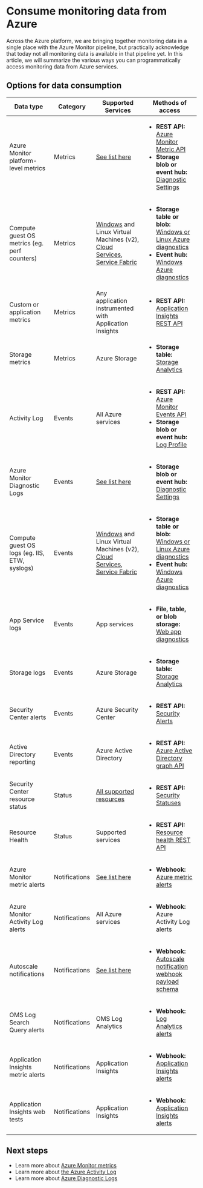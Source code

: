 <properties
    pageTitle="Consume monitoring data from Azure | Azure"
    description="Learn about all the monitoring data sources available on Azure today."
    author="johnkemnetz"
    manager="rboucher"
    editor=""
    services="monitoring-and-diagnostics"
    documentationcenter="monitoring-and-diagnostics" />
<tags
    ms.assetid="ms.service: monitoring-and-diagnostics"
    ms.workload="na"
    ms.tgt_pltfrm="na"
    ms.devlang="na"
    ms.topic="article"
    ms.date="3/17/2017"
    wacn.date=""
    ms.author="johnkem" />

# Consume monitoring data from Azure

Across the Azure platform, we are bringing together monitoring data in a single place with the Azure Monitor pipeline, but practically acknowledge that today not all monitoring data is available in that pipeline yet. In this article, we will summarize the various ways you can programmatically access monitoring data from Azure services.

## Options for data consumption

| Data type | Category | Supported Services | Methods of access |
| --- | --- | --- | --- |
| Azure Monitor platform-level metrics | Metrics | [See list here](/documentation/articles/monitoring-supported-metrics/) | <ul><li>**REST API:** [Azure Monitor Metric API](https://docs.microsoft.com/rest/api/monitor/metrics)</li><li>**Storage blob or event hub:** [Diagnostic Settings](/documentation/articles/monitoring-overview-of-diagnostic-logs/#diagnostic-settings)</li></ul> |
| Compute guest OS metrics (eg. perf counters) | Metrics | [Windows](/documentation/articles/virtual-machines-dotnet-diagnostics/) and Linux Virtual Machines (v2), [Cloud Services](/documentation/articles/cloud-services-dotnet-diagnostics-trace-flow/), [Service Fabric](/documentation/articles/service-fabric-diagnostics-how-to-monitor-and-diagnose-services-locally/) | <ul><li>**Storage table or blob:** [Windows or Linux Azure diagnostics](/documentation/articles/cloud-services-dotnet-diagnostics-storage/)</li><li>**Event hub:** [Windows Azure diagnostics](/documentation/articles/event-hubs-streaming-azure-diags-data/)</li></ul> |
| Custom or application metrics | Metrics | Any application instrumented with Application Insights | <ul><li>**REST API:** [Application Insights REST API](https://dev.applicationinsights.io/reference)</li></ul> |
| Storage metrics | Metrics | Azure Storage | <ul><li>**Storage table:** [Storage Analytics](https://docs.microsoft.com/rest/api/storageservices/fileservices/storage-analytics)</li></ul> |
| Activity Log | Events | All Azure services | <ul><li>**REST API:** [Azure Monitor Events API](https://docs.microsoft.com/rest/api/monitor/events)</li><li>**Storage blob or event hub:** [Log Profile](/documentation/articles/monitoring-overview-activity-logs/#export-the-activity-log-with-log-profiles)</li></ul> |
| Azure Monitor Diagnostic Logs | Events | [See list here](monitoring-overview-of-diagnostic-logs/#supported-services-and-schema-for-diagnostic-logs) | <ul><li>**Storage blob or event hub:** [Diagnostic Settings](/documentation/articles/monitoring-overview-of-diagnostic-logs/#diagnostic-settings)</li></ul> |
| Compute guest OS logs (eg. IIS, ETW, syslogs) | Events | [Windows](../virtual-machines-dotnet-diagnostics/) and Linux Virtual Machines (v2), [Cloud Services](../cloud-services/cloud-services-dotnet-diagnostics-trace-flow/), [Service Fabric](/documentation/articles/service-fabric-diagnostics-how-to-monitor-and-diagnose-services-locally/) | <ul><li>**Storage table or blob:** [Windows or Linux Azure diagnostics](/documentation/articles/cloud-services-dotnet-diagnostics-storage/)</li><li>**Event hub:** [Windows Azure diagnostics](/documentation/articles/event-hubs-streaming-azure-diags-data/)</li></ul> |
| App Service logs | Events | App services | <ul><li>**File, table, or blob storage:** [Web app diagnostics](/documentation/articles/web-sites-enable-diagnostic-log/)</li></ul> |
| Storage logs | Events | Azure Storage | <ul><li>**Storage table:** [Storage Analytics](https://docs.microsoft.com/rest/api/storageservices/fileservices/storage-analytics)</li></ul> |
| Security Center alerts | Events | Azure Security Center | <ul><li>**REST API:** [Security Alerts](https://msdn.microsoft.com/library/mt704050.aspx)</li></ul> |
| Active Directory reporting | Events | Azure Active Directory | <ul><li>**REST API:** [Azure Active Directory graph API](/documentation/articles/active-directory-reporting-api-getting-started/)</li></ul> |
| Security Center resource status | Status | [All supported resources](https://msdn.microsoft.com/library/mt704041.aspx#Anchor_1) | <ul><li>**REST API:** [Security Statuses](https://msdn.microsoft.com/library/mt704041.aspx)</li></ul> |
| Resource Health | Status | Supported services | <ul><li>**REST API:** [Resource health REST API](https://azure.microsoft.com/blog/reduce-troubleshooting-time-with-azure-resource-health/)</li></ul> |
| Azure Monitor metric alerts | Notifications | [See list here](/documentation/articles/monitoring-supported-metrics/) | <ul><li>**Webhook:** [Azure metric alerts](/documentation/articles/insights-webhooks-alerts/)</li></ul> |
| Azure Monitor Activity Log alerts | Notifications | All Azure services | <ul><li>**Webhook:** Azure Activity Log alerts</li></ul> |
| Autoscale notifications | Notifications | [See list here](/documentation/articles/monitoring-overview-autoscale/#supported-services-for-autoscale) | <ul><li>**Webhook:** [Autoscale notification webhook payload schema](/documentation/articles/insights-autoscale-to-webhook-email/#autoscale-notification-webhook-payload-schema)</li></ul> |
| OMS Log Search Query alerts | Notifications | OMS Log Analytics | <ul><li>**Webhook:** [Log Analytics alerts](/documentation/articles/log-analytics-alerts-actions/#webhook-actions)</li></ul> |
| Application Insights metric alerts | Notifications | Application Insights | <ul><li>**Webhook:** [Application Insights alerts](/documentation/articles/app-insights-alerts/)</li></ul> |
| Application Insights web tests | Notifications | Application Insights | <ul><li>**Webhook:** [Application Insights alerts](/documentation/articles/app-insights-alerts/)</li></ul> |

## Next steps

- Learn more about [Azure Monitor metrics](/documentation/articles/monitoring-overview-metrics/)
- Learn more about [the Azure Activity Log](/documentation/articles/monitoring-overview-activity-logs/)
- Learn more about [Azure Diagnostic Logs](/documentation/articles/monitoring-overview-of-diagnostic-logs/)

